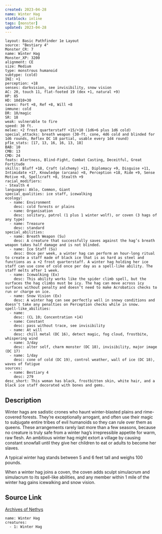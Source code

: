 ```yaml
---
created: 2023-04-28
name: Winter Hag
statblock: inline
tags: [monster]
updated: 2023-04-28
---
```

```statblock
layout: Basic Pathfinder 1e Layout
source: "Bestiary 4"
Monster_CR: 7
name: Winter Hag
Monster_XP: 3200
alignment: CE
size: Medium
type: monstrous humanoid
subtype: (cold)
INI: +1
perception: +18
senses: darkvision, see invisibility, snow vision
AC: 20, touch 11, flat-footed 19 (dex +1, natural +9)
HP: 85
HD: 10d10+30
saves: Fort +8, Ref +8, Will +8
immune: cold
DR: 10/magic
SR: 18
weak: vulnerable to fire
speed: 30 ft.
melee: +2 frost quarterstaff +15/+10 (1d6+6 plus 1d6 cold)
special_attacks: breath weapon (30-ft. cone, 4d6 cold and blinded for 1d6 rounds, Reflex DC 18 partial, usable every 1d4 round)
pf1e_stats: [17, 13, 16, 16, 13, 18]
BAB: 10
CMB: 13
CMD: 24
feats: Alertness, Blind-Fight, Combat Casting, Deceitful, Great Fortitude
skills: Bluff +18, Craft (alchemy) +11, Diplomacy +9, Disguise +11, Intimidate +17, Knowledge (arcana) +8, Perception +18, Ride +9, Sense Motive +8, Spellcraft +8, Stealth +9
racial_modifiers:
- Stealth 4
languages: Aklo, Common, Giant
special_qualities: ice staff, icewalking
ecology:
  - name: Environment
    desc: cold forests or plains
  - name: Organisation
    desc: solitary, patrol (1 plus 1 winter wolf), or coven (3 hags of any type)
  - name: Treasure
    desc: standard
special_abilities:
  - name: Breath Weapon (Su)
    desc: A creature that successfully saves against the hag’s breath weapon takes half damage and is not blinded.
  - name: Ice Staff (Su)
    desc: Once per week, a winter hag can perform an hour-long ritual to create a staff made of black ice that is as hard as steel and functions as a +2 frost quarterstaff. A winter hag holding her ice staff can use cone of cold once per day as a spell-like ability. The staff melts after 1 week.
  - name: Icewalking (Ex)
    desc: This ability works like the spider climb spell, but the surfaces the hag climbs must be icy. The hag can move across icy surfaces without penalty and doesn’t need to make Acrobatics checks to run or charge on ice.
  - name: Snow Vision (Ex)
    desc: A winter hag can see perfectly well in snowy conditions and doesn’t take any penalties on Perception checks while in snow.
spell-like_abilities:
  - name:
    desc: (CL 10; Concentration +14)
  - name: Constant
    desc: pass without trace, see invisibility
  - name: At will
    desc: chill metal (DC 16), detect magic, fog cloud, frostbite, whispering wind
  - name: 3/day
    desc: alter self, charm monster (DC 18), invisibility, major image (DC 17)
  - name: 1/day
    desc: cone of cold (DC 19), control weather, wall of ice (DC 18), waves of fatigue
sources:
  - name: Bestiary 4
    desc: 279
desc_short: This woman has black, frostbitten skin, white hair, and a black ice staff decorated with bones and gems.
```
## Description
Winter hags are sadistic crones who haunt winter-blasted plains and rime-covered forests. They’re exceptionally arrogant, and often use their magic to subjugate entire tribes of evil humanoids so they can rule over them as queens. These arrangements rarely last more than a few seasons, because no creature is truly safe from a winter hag’s irrepressible appetite for warm, raw flesh. An ambitious winter hag might extort a village by causing constant snowfall until they give her children to eat or adults to become her slaves.

A typical winter hag stands between 5 and 6 feet tall and weighs 100 pounds.

When a winter hag joins a coven, the coven adds sculpt simulacrum and simulacrum to its spell-like abilities, and any member within 1 mile of the winter hag gains icewalking and snow vision.
## Source Link
[Archives of Nethys](https://aonprd.com/MonsterDisplay.aspx?ItemName=Winter%20Hag)
```encounter-table
name: Winter Hag
creatures:
  - 1: Winter Hag
```
